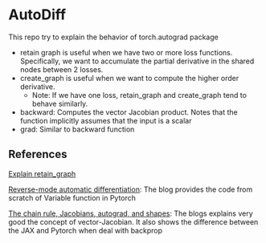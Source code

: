 # AutoDiff

This repo try to explain the behavior of torch.autograd package
- retain graph is useful when we have two or more loss functions. Specifically, we want to accumulate the partial derivative in the shared nodes between 2 losses. 
- create_graph is useful when we want to compute the higher order derivative.
  - Note: If we have one loss, retain_graph and create_graph tend to behave similarly.
- backward: Computes the vector Jacobian product. Notes that the function implicitly assumes that the input is a scalar
- grad: Similar to backward function

## References
[Explain retain_graph](https://stackoverflow.com/questions/46774641/what-does-the-parameter-retain-graph-mean-in-the-variables-backward-method)

[Reverse-mode automatic differentiation](https://sidsite.com/posts/autodiff/): The blog provides the code from scratch of Variable function in Pytorch

[The chain rule, Jacobians, autograd, and shapes](https://heiner.ai/blog/2023/02/19/chain-rule-jacobians-autograd-shapes.html): The blogs explains very good the concept of vector-Jacobian. It also shows the difference between the JAX and Pytorch when deal with backprop